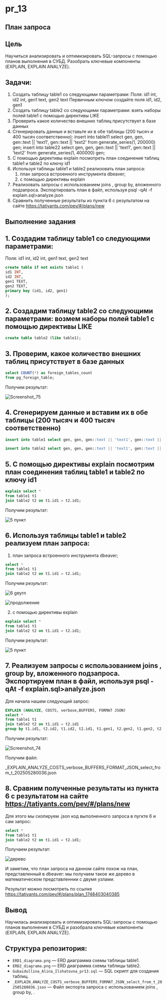 # pr_13

## План запроса

## Цель
Научиться анализировать и оптимизировать SQL-запросы с помощью планов выполнения в СУБД. Разобрать ключевые компоненты (EXPLAIN, EXPLAIN ANALYZE).


## Задачи:
1. Создать таблицу table1 со следующими параметрами: 
Поля: id1 int, id2 int, gen1 text, gen2 text
Первичным ключом создайте поля   id1, id2, gen1
2. Создать таблицу table2 со следующими параметрами: взять наборы полей table1 с помощью директивы LIKE
3. Проверить какое количество внешних таблиц присутствует в базе данных
4. Сгенерировать данные и вставьте их в обе таблицы (200 тысяч и 400 тысяч соответственно): insert into table11 select gen, gen, gen::text || 'text1', gen::text || 'text2' from generate_series(1, 200000) gen;
insert into table22 select gen, gen, gen::text || 'text1', gen::text || 'text2' from generate_series(1, 400000) gen;
5. C помощью директивы explain посмотреть план соединения таблиц table1 и table2 по ключу id1
6. Используя таблицы table1 и table2 реализовать план запроса:
   1) план запроса встроенного инструмента dbeaver;
   2) с помощью директивы explain
7. Реализовать запросы с использованием joins , group by, вложенного подзапроса. Экспортировать план в файл, используя psql -qAt -f explain.sql>analyze.json
8. Сравнить полученные результаты из пункта 6 с результатом на сайте https://tatiyants.com/pev/#/plans/new

   
## Выполнение задания
## 1. Создадим таблицу table1 со следующими параметрами: 
Поля: id1 int, id2 int, gen1 text, gen2 text
```sql
create table if not exists table1 (
id1 INT,
id2 INT,
gen1 TEXT, 
gen2 TEXT,
primary key (id1, id2, gen1)
);
```



## 2. Создадим таблицу table2 со следующими параметрами: возмем наборы полей table1 с помощью директивы LIKE
```sql
create table table2 (like table1);
```



## 3. Проверим, какое количество внешних таблиц присутствует в базе данных
```sql
select COUNT(*) as foreign_tables_count
from pg_foreign_table;
```

Получим результат:


![Screenshot_75](https://github.com/user-attachments/assets/3864e89e-2262-4d6d-b294-6632b29a169a)




## 4. Сгенерируем данные и вставим их в обе таблицы (200 тысяч и 400 тысяч соответственно)
```sql
insert into table1 select gen, gen, gen::text || 'text1', gen::text || 'text2' from generate_series(1, 200000) gen;
```
```sql
insert into table2 select gen, gen, gen::text || 'text1', gen::text || 'text2' from generate_series(1, 400000) gen;
```





## 5. C помощью директивы explain посмотрим план соединения таблиц table1 и table2 по ключу id1
```sql
explain select *
from table1 t1
join table2 t2 on t1.id1 = t2.id1;
```

Получим результат:



![5 пункт](https://github.com/user-attachments/assets/d2c40e94-e7df-4616-ad91-b7d26efe9e09)





## 6. Используя таблицы table1 и table2 реализуем план запроса:
   1) план запроса встроенного инструмента dbeaver;
```sql
select *
from table1 t1
join table2 t2 on t1.id1 = t2.id1;
```

Получим результат:


![6  geyrn](https://github.com/user-attachments/assets/93f9482d-25f6-4382-9ad6-8e4335bbaa9e)



![продолжение](https://github.com/user-attachments/assets/299b9d28-9a22-494b-82be-fdf48a62d777)



 2) с помощью директивы explain
```sql
explain select *
from table1 t1
join table2 t2 on t1.id1 = t2.id1;
```

Получим результат:



![5 пункт](https://github.com/user-attachments/assets/615aeff1-0f29-454f-9664-919f3d2e2edc)





## 7. Реализуем запросы с использованием joins , group by, вложенного подзапроса. Экспортируем план в файл, используя psql -qAt -f explain.sql>analyze.json
Для начала нашем следующий запрос:

```sql
EXPLAIN (ANALYZE, COSTS, verbose,BUFFERS, FORMAT JSON)
select *
from table1 t1
join table2 t2 on t1.id1 = t2.id1
group by t1.id1, t2.id2, t1.id2, t2.id1, t1.gen1, t2.gen2, t1.gen2, t2.gen1;
```

Получим результат:



![Screenshot_74](https://github.com/user-attachments/assets/ee753876-c1a6-4c32-80ca-eb926f30405d)





Получим файл:

_EXPLAIN_ANALYZE_COSTS_verbose_BUFFERS_FORMAT_JSON_select_from_t_202505280036.json


## 8. Сравним полученные результаты из пункта 6 с результатом на сайте https://tatiyants.com/pev/#/plans/new

Для этого мы скопируем .json код выполненного запроса в пугкте 6 и сам запрос:
```sql
select *
from table1 t1
join table2 t2 on t1.id1 = t2.id1;
```

Получаем результат: 


![дерево](https://github.com/user-attachments/assets/c9185380-dd2e-4b15-b660-ada208c38e60)



И заметим, что план запроса на данном сайте похож на план, представленный в dbeaver: мы получаем такое же дерево в математическом представленнии с двумя узлами.

Результат можно посмотреть по ссылке https://tatiyants.com/pev/#/plans/plan_1748403040385


## Вывод
Научилась анализировать и оптимизировать SQL-запросы с помощью планов выполнения в СУБД и разобрала ключевые компоненты (EXPLAIN, EXPLAIN ANALYZE).


## Структура репозитория:
- `ERD1_diagrama.png` — ERD диаграмма схемы таблицы table1.
- `ERD2_diagrama.png` — ERD диаграмма схемы таблицы table2.
- `Gubaidullina_Alina_Ilshatovna_pr13.sql` — SQL скрипт для создания таблиц.
- `_EXPLAIN_ANALYZE_COSTS_verbose_BUFFERS_FORMAT_JSON_select_from_t_202505280036.json` — Файл экспорта запроса с использованием joins , group by, .
